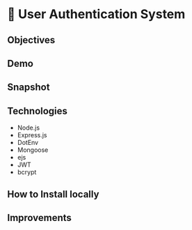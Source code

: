 # &#128272; User Authentication System

## Objectives

## Demo

## Snapshot

## Technologies
 - Node.js
 - Express.js
 - DotEnv
 - Mongoose
 - ejs
 - JWT
 - bcrypt

## How to Install locally

## Improvements

